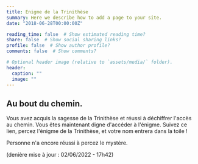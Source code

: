 ```yaml
---
title: Enigme de la Trinithèse
summary: Here we describe how to add a page to your site.
date: "2018-06-28T00:00:00Z"

reading_time: false  # Show estimated reading time?
share: false  # Show social sharing links?
profile: false  # Show author profile?
comments: false  # Show comments?

# Optional header image (relative to `assets/media/` folder).
header:
  caption: ""
  image: ""
---
```

## Au bout du chemin.
Vous avez acquis la sagesse de la Trinithèse et réussi à déchiffrer l'accès au chemin. Vous êtes maintenant digne d'accéder à l'énigme. Suivez ce lien, percez l'énigme de la Trinithèse, et votre nom entrera dans la toile !

Personne n'a encore réussi à percez le mystère.

(denière mise à jour : 02/06/2022 - 17h42)
